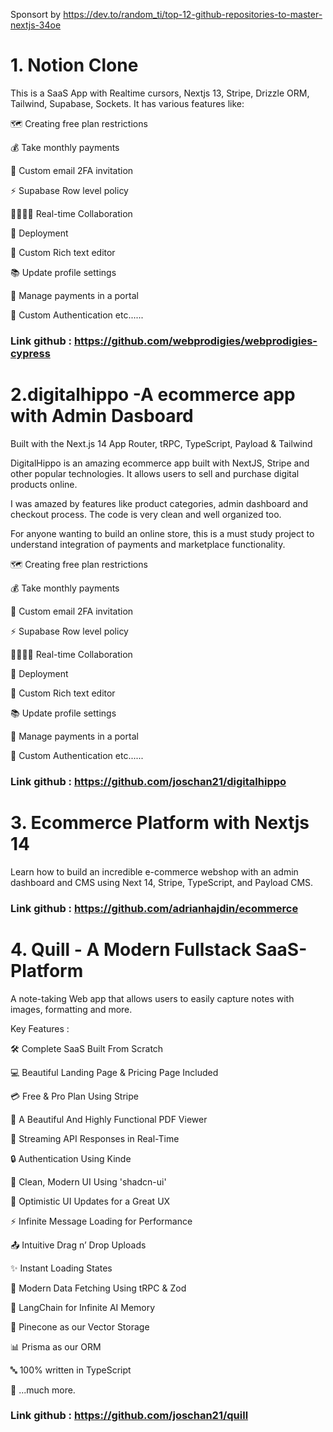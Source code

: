 Sponsort by https://dev.to/random_ti/top-12-github-repositories-to-master-nextjs-34oe
# 1. Notion Clone
This is a SaaS App with Realtime cursors, Nextjs 13, Stripe, Drizzle ORM, Tailwind, Supabase, Sockets. It has various features like:

🗺️ Creating free plan restrictions

💰 Take monthly payments

📧 Custom email 2FA invitation

⚡️ Supabase Row level policy

👨‍👨‍👧‍👦 Real-time Collaboration

👾 Deployment

🤑 Custom Rich text editor

📚 Update profile settings

📍 Manage payments in a portal

🔐 Custom Authentication
etc......

### Link github : https://github.com/webprodigies/webprodigies-cypress


# 2.digitalhippo -A ecommerce app with Admin Dasboard
Built with the Next.js 14 App Router, tRPC, TypeScript, Payload & Tailwind

DigitalHippo is an amazing ecommerce app built with NextJS, Stripe and other popular technologies. It allows users to sell and purchase digital products online.

I was amazed by features like product categories, admin dashboard and checkout process. The code is very clean and well organized too.

For anyone wanting to build an online store, this is a must study project to understand integration of payments and marketplace functionality.

🗺️ Creating free plan restrictions

💰 Take monthly payments

📧 Custom email 2FA invitation

⚡️ Supabase Row level policy

👨‍👨‍👧‍👦 Real-time Collaboration

👾 Deployment

🤑 Custom Rich text editor

📚 Update profile settings

📍 Manage payments in a portal

🔐 Custom Authentication
etc......

### Link github : https://github.com/joschan21/digitalhippo

# 3. Ecommerce Platform with Nextjs 14

Learn how to build an incredible e-commerce webshop with an admin dashboard and CMS using Next 14, Stripe, TypeScript, and Payload CMS.


### Link github : https://github.com/adrianhajdin/ecommerce

# 4. Quill - A Modern Fullstack SaaS-Platform

A note-taking Web app that allows users to easily capture notes with images, formatting and more.

Key Features :

🛠️ Complete SaaS Built From Scratch

💻 Beautiful Landing Page & Pricing Page Included

💳 Free & Pro Plan Using Stripe

📄 A Beautiful And Highly Functional PDF Viewer

🔄 Streaming API Responses in Real-Time

🔒 Authentication Using Kinde

🎨 Clean, Modern UI Using 'shadcn-ui'

🚀 Optimistic UI Updates for a Great UX

⚡ Infinite Message Loading for Performance

📤 Intuitive Drag n’ Drop Uploads

✨ Instant Loading States

🔧 Modern Data Fetching Using tRPC & Zod

🧠 LangChain for Infinite AI Memory

🌲 Pinecone as our Vector Storage

📊 Prisma as our ORM

🔤 100% written in TypeScript

🎁 ...much more.

### Link github : https://github.com/joschan21/quill












